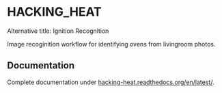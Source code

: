 HACKING_HEAT
============

Alternative title: Ignition Recognition

Image recoginition workflow for identifying ovens from livingroom photos.


Documentation
-------------

Complete documentation under [hacking-heat.readthedocs.org/en/latest/](http://hacking-heat.readthedocs.org/en/latest).
